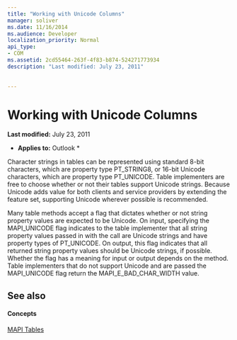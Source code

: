```yaml
---
title: "Working with Unicode Columns"
manager: soliver
ms.date: 11/16/2014
ms.audience: Developer
localization_priority: Normal
api_type:
- COM
ms.assetid: 2cd55464-263f-4f83-b874-524271773934
description: "Last modified: July 23, 2011"
 
 
---
```


# Working with Unicode Columns

 **Last modified:** July 23, 2011 
  
 * **Applies to:** Outlook * 
  
Character strings in tables can be represented using standard 8-bit characters, which are property type PT_STRING8, or 16-bit Unicode characters, which are property type PT_UNICODE. Table implementers are free to choose whether or not their tables support Unicode strings. Because Unicode adds value for both clients and service providers by extending the feature set, supporting Unicode wherever possible is recommended. 
  
Many table methods accept a flag that dictates whether or not string property values are expected to be Unicode. On input, specifying the MAPI_UNICODE flag indicates to the table implementer that all string property values passed in with the call are Unicode strings and have property types of PT_UNICODE. On output, this flag indicates that all returned string property values should be Unicode strings, if possible. Whether the flag has a meaning for input or output depends on the method. Table implementers that do not support Unicode and are passed the MAPI_UNICODE flag return the MAPI_E_BAD_CHAR_WIDTH value.
  
## See also

#### Concepts

[MAPI Tables](mapi-tables.md)

